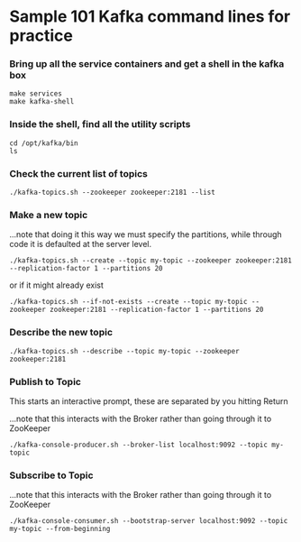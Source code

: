 # Sample 101 Kafka command lines for practice

### Bring up all the service containers and get a shell in the kafka box

   ```shell script
   make services
   make kafka-shell
   ```

### Inside the shell, find all the utility scripts

   ```shell script
   cd /opt/kafka/bin
   ls
   ```

### Check the current list of topics

   ```shell script
   ./kafka-topics.sh --zookeeper zookeeper:2181 --list
   ```

### Make a new topic

...note that doing it this way we must specify the partitions, while through code it is defaulted at the server level.

   ```shell script
   ./kafka-topics.sh --create --topic my-topic --zookeeper zookeeper:2181 --replication-factor 1 --partitions 20
   ```

or if it might already exist

   ```shell script
   ./kafka-topics.sh --if-not-exists --create --topic my-topic --zookeeper zookeeper:2181 --replication-factor 1 --partitions 20
   ```

### Describe the new topic
   ```shell script
   ./kafka-topics.sh --describe --topic my-topic --zookeeper zookeeper:2181
   ```

### Publish to Topic 

This starts an interactive prompt, these are separated by you hitting Return

...note that this interacts with the Broker rather than going through it to ZooKeeper

   ```shell script
   ./kafka-console-producer.sh --broker-list localhost:9092 --topic my-topic
   ```

### Subscribe to Topic

...note that this interacts with the Broker rather than going through it to ZooKeeper

   ```shell script
   ./kafka-console-consumer.sh --bootstrap-server localhost:9092 --topic my-topic --from-beginning
   ```
